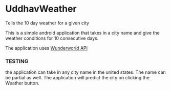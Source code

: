 # UddhavWeather
Tells the 10 day weather for a given city   
   
This is a simple android application that takes in a city name and give the weather conditions for 10 consecutive days.   
    
The application uses [Wunderworld API](https://www.wunderground.com/weather/api/d/docs)   

### TESTING   
the application can take in any city name in the united states. The name can be partial as well. The application will predict the city on clicking the Weather button.   


